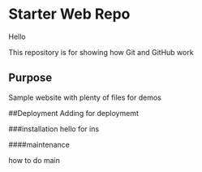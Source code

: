 # Starter Web Repo
Hello 

This repository is for showing how Git and GitHub work

## Purpose

Sample website with plenty of files for demos

##Deployment
Adding for deploymemt

###installation
hello for ins

####maintenance 

how to do main
